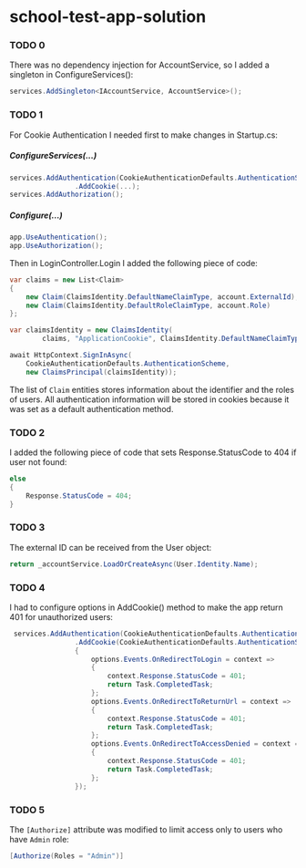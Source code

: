 # school-test-app-solution
### TODO 0
There was no dependency injection for AccountService, so I added a singleton in ConfigureServices():
```csharp
services.AddSingleton<IAccountService, AccountService>();
```
### TODO 1
For Cookie Authentication I needed first to make changes in Startup.cs:
##### ConfigureServices(...)
```csharp
services.AddAuthentication(CookieAuthenticationDefaults.AuthenticationScheme)
                .AddCookie(...);
services.AddAuthorization();
```
##### Configure(...)
```csharp
app.UseAuthentication();
app.UseAuthorization();
```
Then in LoginController.Login I added the following piece of code:
```csharp
var claims = new List<Claim>
{
    new Claim(ClaimsIdentity.DefaultNameClaimType, account.ExternalId),
    new Claim(ClaimsIdentity.DefaultRoleClaimType, account.Role)
};

var claimsIdentity = new ClaimsIdentity(
        claims, "ApplicationCookie", ClaimsIdentity.DefaultNameClaimType, ClaimsIdentity.DefaultRoleClaimType);

await HttpContext.SignInAsync(
    CookieAuthenticationDefaults.AuthenticationScheme,
    new ClaimsPrincipal(claimsIdentity));
```
The list of `Claim` entities stores information about the identifier and the roles of users. All authentication information will be stored in cookies because it was set as a default authentication method.
### TODO 2
I added the following piece of code that sets Response.StatusCode to 404 if user not found:
```csharp
else
{
    Response.StatusCode = 404;
}
```
### TODO 3
The external ID can be received from the User object:
```csharp
return _accountService.LoadOrCreateAsync(User.Identity.Name);
```
### TODO 4
I had to configure options in AddCookie() method to make the app return 401 for unauthorized users:
```csharp
 services.AddAuthentication(CookieAuthenticationDefaults.AuthenticationScheme)
                .AddCookie(CookieAuthenticationDefaults.AuthenticationScheme, options =>
                {
                    options.Events.OnRedirectToLogin = context =>
                    {
                        context.Response.StatusCode = 401;
                        return Task.CompletedTask;
                    };
                    options.Events.OnRedirectToReturnUrl = context =>
                    {
                        context.Response.StatusCode = 401;
                        return Task.CompletedTask;
                    };
                    options.Events.OnRedirectToAccessDenied = context =>
                    {
                        context.Response.StatusCode = 401;
                        return Task.CompletedTask;
                    };
                });
```
### TODO 5
The `[Authorize]` attribute was modified to limit access only to users who have `Admin` role:
```csharp
[Authorize(Roles = "Admin")]
```
